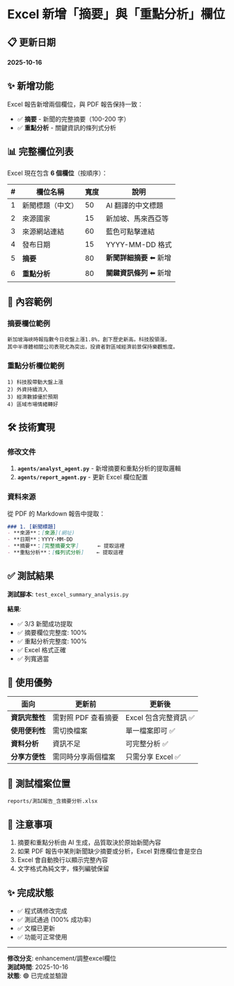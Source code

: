 # Excel 新增「摘要」與「重點分析」欄位

## 📋 更新日期
**2025-10-16**

## ✨ 新增功能

Excel 報告新增兩個欄位，與 PDF 報告保持一致：
- ✅ **摘要** - 新聞的完整摘要（100-200 字）
- ✅ **重點分析** - 關鍵資訊的條列式分析

## 📊 完整欄位列表

Excel 現在包含 **6 個欄位**（按順序）：

| # | 欄位名稱 | 寬度 | 說明 |
|---|---------|------|------|
| 1 | 新聞標題（中文） | 50 | AI 翻譯的中文標題 |
| 2 | 來源國家 | 15 | 新加坡、馬來西亞等 |
| 3 | 來源網站連結 | 60 | 藍色可點擊連結 |
| 4 | 發布日期 | 15 | YYYY-MM-DD 格式 |
| 5 | **摘要** | 80 | **新聞詳細摘要** ⬅️ 新增 |
| 6 | **重點分析** | 80 | **關鍵資訊條列** ⬅️ 新增 |

## 📝 內容範例

### 摘要欄位範例
```
新加坡海峽時報指數今日收盤上漲1.8%，創下歷史新高。科技股領漲，
其中半導體相關公司表現尤為突出，投資者對區域經濟前景保持樂觀態度。
```

### 重點分析欄位範例
```
1) 科技股帶動大盤上漲 
2) 外資持續流入 
3) 經濟數據優於預期 
4) 區域市場情緒轉好
```

## 🛠️ 技術實現

### 修改文件
1. **`agents/analyst_agent.py`** - 新增摘要和重點分析的提取邏輯
2. **`agents/report_agent.py`** - 更新 Excel 欄位配置

### 資料來源
從 PDF 的 Markdown 報告中提取：
```markdown
### 1. [新聞標題]
- **來源**：[來源](網址)
- **日期**：YYYY-MM-DD
- **摘要**：[完整摘要文字]      ← 提取這裡
- **重點分析**：[條列式分析]    ← 提取這裡
```

## ✅ 測試結果

**測試腳本**: `test_excel_summary_analysis.py`

**結果**:
- ✅ 3/3 新聞成功提取
- ✅ 摘要欄位完整度: 100%
- ✅ 重點分析完整度: 100%
- ✅ Excel 格式正確
- ✅ 列寬適當

## 🎯 使用優勢

| 面向 | 更新前 | 更新後 |
|------|--------|--------|
| **資訊完整性** | 需對照 PDF 查看摘要 | Excel 包含完整資訊 ✅ |
| **使用便利性** | 需切換檔案 | 單一檔案即可 ✅ |
| **資料分析** | 資訊不足 | 可完整分析 ✅ |
| **分享方便性** | 需同時分享兩個檔案 | 只需分享 Excel ✅ |

## 📂 測試檔案位置

```
reports/測試報告_含摘要分析.xlsx
```

## 📌 注意事項

1. 摘要和重點分析由 AI 生成，品質取決於原始新聞內容
2. 如果 PDF 報告中某則新聞缺少摘要或分析，Excel 對應欄位會是空白
3. Excel 會自動換行以顯示完整內容
4. 文字格式為純文字，條列編號保留

## ✨ 完成狀態

- ✅ 程式碼修改完成
- ✅ 測試通過 (100% 成功率)
- ✅ 文檔已更新
- ✅ 功能可正常使用

---

**修改分支**: enhancement/調整excel欄位  
**測試時間**: 2025-10-16  
**狀態**: 🟢 已完成並驗證

